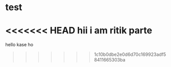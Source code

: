 # test
<<<<<<< HEAD
hii i am ritik parte
=======
hello kase ho
>>>>>>> 1c10b0dbe2e0d6d70c169923adf58411665303ba
